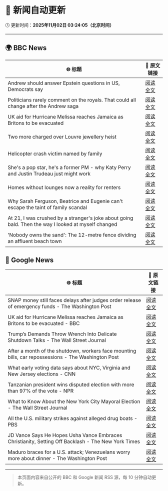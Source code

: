 # 🧠 新闻自动更新

🕒 更新时间：**2025年11月02日 03:24:05（北京时间）**

---

## 🌍 BBC News

| 🌐 标题 | 🔗 原文链接 |
|--------|-------------|
| Andrew should answer Epstein questions in US, Democrats say | [阅读全文](https://www.bbc.com/news/articles/c3dnnpvjkjvo?at_medium=RSS&at_campaign=rss) |
| Politicians rarely comment on the royals. That could all change after the Andrew saga | [阅读全文](https://www.bbc.com/news/articles/c2emj9r4j22o?at_medium=RSS&at_campaign=rss) |
| UK aid for Hurricane Melissa reaches Jamaica as Britons to be evacuated | [阅读全文](https://www.bbc.com/news/articles/cvg441qyv2xo?at_medium=RSS&at_campaign=rss) |
| Two more charged over Louvre jewellery heist | [阅读全文](https://www.bbc.com/news/articles/cvgkk1mkg0po?at_medium=RSS&at_campaign=rss) |
| Helicopter crash victim named by family | [阅读全文](https://www.bbc.com/news/articles/c78zzezd5rlo?at_medium=RSS&at_campaign=rss) |
| She's a pop star, he's a former PM - why Katy Perry and Justin Trudeau just might work | [阅读全文](https://www.bbc.com/news/articles/cn09r01k9yqo?at_medium=RSS&at_campaign=rss) |
| Homes without lounges now a reality for renters | [阅读全文](https://www.bbc.com/news/articles/c93063q2lzeo?at_medium=RSS&at_campaign=rss) |
| Why Sarah Ferguson, Beatrice and Eugenie can't escape the taint of family scandal | [阅读全文](https://www.bbc.com/news/articles/cy8vrzpgxnro?at_medium=RSS&at_campaign=rss) |
| At 21, I was crushed by a stranger's joke about going bald. Then the way I looked at myself changed | [阅读全文](https://www.bbc.com/news/articles/c993ygv9g25o?at_medium=RSS&at_campaign=rss) |
| 'Nobody owns the sand': The 12-metre fence dividing an affluent beach town | [阅读全文](https://www.bbc.com/news/articles/cgkznrjme1po?at_medium=RSS&at_campaign=rss) |

## 📰 Google News

| 🌐 标题 | 🔗 原文链接 |
|--------|-------------|
| SNAP money still faces delays after judges order release of emergency funds - The Washington Post | [阅读全文](https://news.google.com/rss/articles/CBMijwFBVV95cUxPWmp2SE1tT2plcEZESVFtNTZZa2xLckFYdS1iUTdQMmk4TTR4UXdYNEhBVmZCbjVTZ2E0WnVfUVd0TDBtdUQzTlVZbWJSaFFCUVVvaTg1Ti1La01FbU40bjJCOFZycm00Q1lYejZWSEJ0S3Z5M1AyUWVaajNieVRLNVIzU3huNU5KMkNIM01MWQ?oc=5) |
| UK aid for Hurricane Melissa reaches Jamaica as Britons to be evacuated - BBC | [阅读全文](https://news.google.com/rss/articles/CBMiWkFVX3lxTE9NeFA1eUhqMWppeDQxTnBVS214VUdiYktNQm0yeTRPZTI0WE4xdjFESXRpaVBnTW56SmgtbWhNNHZOY2Vyeld2LTVLZU91V1ZXa2E0Sm8yTzF4d9IBX0FVX3lxTE9rS09FOF93LWhzTjR5WjlVQm9xeUJYbzA0U3c3VTI1bS1YZDdvV19MYmxoYVE2ekxESWpUdUJzbHJCNVpCWVVZeDMyRXo2VzVNeFRNOUFTbUN1aVZFVU1v?oc=5) |
| Trump’s Demands Throw Wrench Into Delicate Shutdown Talks - The Wall Street Journal | [阅读全文](https://news.google.com/rss/articles/CBMiowFBVV95cUxPQUJVamlBZnpVd1NscnYtRmRrZU1hSExJZDRHUnV0eWg4UzR4a01lMkJEVzBySzJFMVRWUlhaTjRTS05pcVd1Ylc4dmd1V2tqVEZLLXNLWUdZc2VHVU1jdlJCaG84NnVCYkdrTHNxVlFKVEN5eXZfS2JvckhVekRfaGY5YzUtdHFNT3FIZGlLUUJMaUxiak1jbTEwWi1DY1d0RktV?oc=5) |
| After a month of the shutdown, workers face mounting bills, car repossessions - The Washington Post | [阅读全文](https://news.google.com/rss/articles/CBMiiwFBVV95cUxOY1NZbUVGcTRMWkRuU29OUlpqcTNKQU5WOVhlZVZjUkoxblF3YnVncll6MGF0OWZxaHFfazBzbzl5SVRZM05WNjJzWU9kNXFwdzdyMTBoR2Z2LUZKZ0JVY2IzcDJJTDdHM0U5M05PTjFVMTFMc2tSaXNCd1J1RlFJeUFjdGdXSFpQT1BJ?oc=5) |
| What early voting data says about NYC, Virginia and New Jersey elections - CNN | [阅读全文](https://news.google.com/rss/articles/CBMijwFBVV95cUxNTWI3UDRITGpFTDl3dGFLZ1pEVlRwd1dMVVo4SThJY09JTDRhQU5FbWNIQm92TU1ZTkJiVm9fUkFaTW41SWt6SWpuZEFLQmdhaHVCZjduUzN4UzdjekFENmVKVnpBM0pXeXdodjluYUFYTy1rNHNnZVZqRS1hSXJpbFhqTUoxdkFnM0lqNlBkUQ?oc=5) |
| Tanzanian president wins disputed election with more than 97% of the vote - NPR | [阅读全文](https://news.google.com/rss/articles/CBMingFBVV95cUxOYk14Y3UwQ2EtRVpMM0xOemgxTkVPTkM5dzhPVXFVMy05Vjd5RWhXTzltNzM3aFluUkFzVUs0cDI4Y29BMWZ0Si1lZ1lGeGRXRjBoNWFsM0htQ2xrWVJiaUlOZkFFQ3VCUTdjWmNzeExidTdleGFzVGFfS3dpb0lMbEI0Y0p1SktBbUFFQWUtME5MNzMyUDNlUjBoZXpGZw?oc=5) |
| What to Know About the New York City Mayoral Election - The Wall Street Journal | [阅读全文](https://news.google.com/rss/articles/CBMihAFBVV95cUxQdVZ0MW9FTDJWcG9IVUN6d2dSSUhZbmJ4Wkdmd2dYSmdKaGhMM0pobmF5R3VFUjZoX3BROWRQai1fS2VyNThTQlpFaEVfRmlNaHZmcU9TNEpWWG5NbTg1cUJ4Vm1CMHpuMUVibGdFVXoyMGV2Zkh3Qzd2YVRkN3Qwa25ubEg?oc=5) |
| All the U.S. military strikes against alleged drug boats - PBS | [阅读全文](https://news.google.com/rss/articles/CBMilAFBVV95cUxQdUZETTRzRjhMSlY5a01wTXlqN1RtMG4tMTRQZjNrNnQzNzJBcnEyYTNIUEVIUU12VGprVjliVUVzQ3NaTWtPQ0lWV2dYekFEMTNTNnVPNXRXZUhNc296QUY3R0xtSUp5RFdyalo5QzgtQUVvNGVvc2M4LVN5SXBsTFhBMXdGWXE0TTAzQy1NdWxHc3df0gGaAUFVX3lxTFBLd3M1dV9zdWRDVlRyUFo0c3huTm5xT2ZuZ2xNQ01FNjRGM0d4SmY2US1HclZNbF9ZVDJodWxrZThFLUNDNkRydmpqeVh6SUlFeW1DTUFOaEpjd1ZIeTdjOXY0dFJzUUlWcTFfMlFOdWxqZHhyUWdwTDQ0UWktdEQxelB2M3ZrdXdQdWgwa29INkdnWERobzRxZEE?oc=5) |
| JD Vance Says He Hopes Usha Vance Embraces Christianity, Setting Off Backlash - The New York Times | [阅读全文](https://news.google.com/rss/articles/CBMimAFBVV95cUxPeVdaMDNDTXJwQ1lBX1l1WXprSFZNRktwUUR0MUM0LTlKdzc4QzE0WVVTLVA2MTFlTXJCOWVqdWZac25kdjNqMUFtVmlaaThoV3BJckEtN0Jnc193U2xaTXNMMkpsbXd5YkFjVWlzZlVhb09uTmRBNElPNmh3aFpQRW5Ec0tqVkZ2UENqNXN6cTJiVkd6clFuVQ?oc=5) |
| Maduro braces for a U.S. attack; Venezuelans worry more about dinner - The Washington Post | [阅读全文](https://news.google.com/rss/articles/CBMihwFBVV95cUxPRVRiclRtSlRDcllQMzVMQkxCNUdVa0VERHdRbm1KRUFlRmk1MmRLSUZESHVkcFQ4TVJhUGZNZTRnN1VQOWVjelZ5d2hXWmFsLV9uRC0zT255VDl4YUNBa05HVUJ3VzhsenFqRFZhTHUwN0JlckNyT0hubEp5M2pqZWJqX0M0eVk?oc=5) |

---
> 本页面内容来自公开的 BBC 和 Google 新闻 RSS 源，每 10 分钟自动更新。